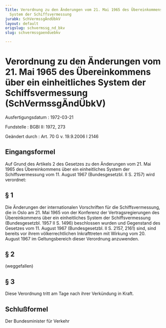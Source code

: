 ```yaml
---
Title: Verordnung zu den Änderungen vom 21. Mai 1965 des Übereinkommens über ein einheitliches
  System der Schiffsvermessung
jurabk: SchVermssgÄndÜbkV
layout: default
origslug: schvermssg_nd_bkv
slug: schvermssgaenduebkv

---
```


# Verordnung zu den Änderungen vom 21. Mai 1965 des Übereinkommens über ein einheitliches System der Schiffsvermessung (SchVermssgÄndÜbkV)

Ausfertigungsdatum
:   1972-03-21

Fundstelle
:   BGBl II: 1972, 273

Geändert durch
:   Art. 70 G v. 19.9.2006 I 2146


## Eingangsformel

Auf Grund des Artikels 2 des Gesetzes zu den Änderungen vom 21. Mai 1965 des Übereinkommens über ein einheitliches System der Schiffsvermessung vom 11. August 1967 (Bundesgesetzbl. II S. 2157) wird verordnet:


## § 1

Die Änderungen der internationalen Vorschriften für die Schiffsvermessung, die in Oslo am 21. Mai 1965 von der Konferenz der Vertragsregierungen des Übereinkommens über ein einheitliches System der Schiffsvermessung (Bundesgesetzbl. 1957 II S. 1496) beschlossen wurden und Gegenstand des Gesetzes vom 11. August 1967 (Bundesgesetzbl. II S. 2157, 2161) sind, sind bereits vor ihrem völkerrechtlichen Inkrafttreten mit Wirkung vom 20. August 1967 im Geltungsbereich dieser Verordnung anzuwenden.


## § 2

(weggefallen)


## § 3

Diese Verordnung tritt am Tage nach ihrer Verkündung in Kraft.


## Schlußformel

Der Bundesminister für Verkehr

